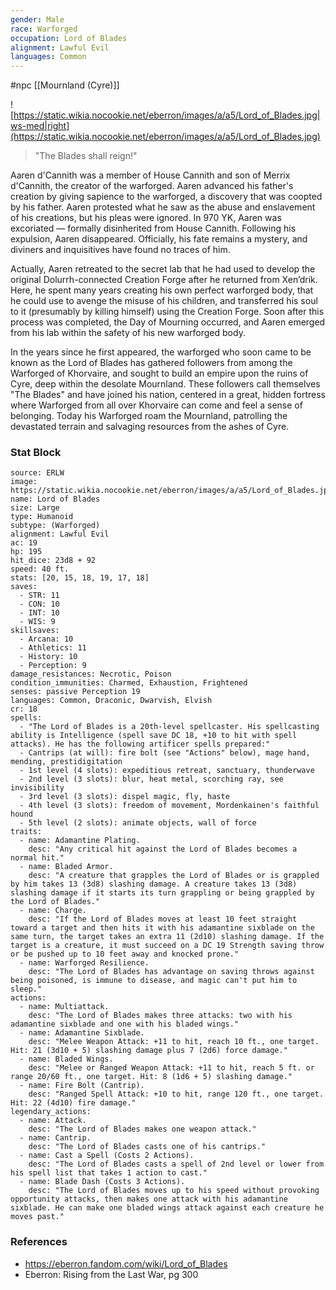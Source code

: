 ```yaml
---
gender: Male
race: Warforged
occupation: Lord of Blades
alignment: Lawful Evil
languages: Common
---
```

 #npc [[Mournland (Cyre)]]

![https://static.wikia.nocookie.net/eberron/images/a/a5/Lord_of_Blades.jpg|ws-med|right](https://static.wikia.nocookie.net/eberron/images/a/a5/Lord_of_Blades.jpg)

>"The Blades shall reign!"

Aaren d'Cannith was a member of House Cannith and son of Merrix d'Cannith, the creator of the warforged. Aaren advanced his father's creation by giving sapience to the warforged, a discovery that was coopted by his father. Aaren protested what he saw as the abuse and enslavement of his creations, but his pleas were ignored. In 970 YK, Aaren was excoriated — formally disinherited from House Cannith. Following his expulsion, Aaren disappeared. Officially, his fate remains a mystery, and diviners and inquisitives have found no traces of him.

Actually, Aaren retreated to the secret lab that he had used to develop the original Dolurrh-connected Creation Forge after he returned from Xen’drik. Here, he spent many years creating his own perfect warforged body, that he could use to avenge the misuse of his children, and transferred his soul to it (presumably by killing himself) using the Creation Forge. Soon after this process was completed, the Day of Mourning occurred, and Aaren emerged from his lab within the safety of his new warforged body.

In the years since he first appeared, the warforged who soon came to be known as the Lord of Blades has gathered followers from among the Warforged of Khorvaire, and sought to build an empire upon the ruins of Cyre, deep within the desolate Mournland. These followers call themselves "The Blades" and have joined his nation, centered in a great, hidden fortress where Warforged from all over Khorvaire can come and feel a sense of belonging. Today his Warforged roam the Mournland, patrolling the devastated terrain and salvaging resources from the ashes of Cyre.

### Stat Block

```statblock
source: ERLW
image: https://static.wikia.nocookie.net/eberron/images/a/a5/Lord_of_Blades.jpg
name: Lord of Blades
size: Large
type: Humanoid
subtype: (Warforged)
alignment: Lawful Evil
ac: 19
hp: 195
hit_dice: 23d8 + 92
speed: 40 ft.
stats: [20, 15, 18, 19, 17, 18]
saves:
  - STR: 11
  - CON: 10
  - INT: 10
  - WIS: 9
skillsaves:
  - Arcana: 10
  - Athletics: 11
  - History: 10
  - Perception: 9
damage_resistances: Necrotic, Poison
condition_immunities: Charmed, Exhaustion, Frightened
senses: passive Perception 19
languages: Common, Draconic, Dwarvish, Elvish
cr: 18
spells:
  - "The Lord of Blades is a 20th-level spellcaster. His spellcasting ability is Intelligence (spell save DC 18, +10 to hit with spell attacks). He has the following artificer spells prepared:"
  - Cantrips (at will): fire bolt (see "Actions" below), mage hand, mending, prestidigitation
  - 1st level (4 slots): expeditious retreat, sanctuary, thunderwave
  - 2nd level (3 slots): blur, heat metal, scorching ray, see invisibility
  - 3rd level (3 slots): dispel magic, fly, haste
  - 4th level (3 slots): freedom of movement, Mordenkainen's faithful hound
  - 5th level (2 slots): animate objects, wall of force
traits:
  - name: Adamantine Plating.
    desc: "Any critical hit against the Lord of Blades becomes a normal hit."
  - name: Bladed Armor.
    desc: "A creature that grapples the Lord of Blades or is grappled by him takes 13 (3d8) slashing damage. A creature takes 13 (3d8) slashing damage if it starts its turn grappling or being grappled by the Lord of Blades."
  - name: Charge.
    desc: "If the Lord of Blades moves at least 10 feet straight toward a target and then hits it with his adamantine sixblade on the same turn, the target takes an extra 11 (2d10) slashing damage. If the target is a creature, it must succeed on a DC 19 Strength saving throw or be pushed up to 10 feet away and knocked prone."
  - name: Warforged Resilience.
    desc: "The Lord of Blades has advantage on saving throws against being poisoned, is immune to disease, and magic can't put him to sleep."
actions:
  - name: Multiattack.
    desc: "The Lord of Blades makes three attacks: two with his adamantine sixblade and one with his bladed wings."
  - name: Adamantine Sixblade.
    desc: "Melee Weapon Attack: +11 to hit, reach 10 ft., one target. Hit: 21 (3d10 + 5) slashing damage plus 7 (2d6) force damage."
  - name: Bladed Wings.
    desc: "Melee or Ranged Weapon Attack: +11 to hit, reach 5 ft. or range 20/60 ft., one target. Hit: 8 (1d6 + 5) slashing damage."
  - name: Fire Bolt (Cantrip).
    desc: "Ranged Spell Attack: +10 to hit, range 120 ft., one target. Hit: 22 (4d10) fire damage."
legendary_actions:
  - name: Attack.
    desc: "The Lord of Blades makes one weapon attack."
  - name: Cantrip.
    desc: "The Lord of Blades casts one of his cantrips."
  - name: Cast a Spell (Costs 2 Actions).
    desc: "The Lord of Blades casts a spell of 2nd level or lower from his spell list that takes 1 action to cast."
  - name: Blade Dash (Costs 3 Actions).
    desc: "The Lord of Blades moves up to his speed without provoking opportunity attacks, then makes one attack with his adamantine sixblade. He can make one bladed wings attack against each creature he moves past."
```

### References

* https://eberron.fandom.com/wiki/Lord_of_Blades
* Eberron: Rising from the Last War, pg 300
